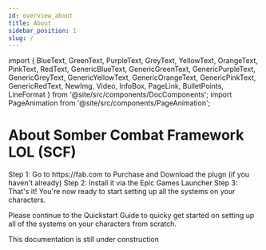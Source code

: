 ```yaml
---
id: overview_about
title: About
sidebar_position: 1
slug: /
---
```


import {
  BlueText,
  GreenText,
  PurpleText,
  GreyText,
  YellowText,
  OrangeText,
  PinkText,
  RedText,
  GenericBlueText,
  GenericGreenText,
  GenericPurpleText,
  GenericGreyText,
  GenericYellowText,
  GenericOrangeText,
  GenericPinkText,
  GenericRedText,
  NewImg,
  Video,
  InfoBox,
  PageLink,
  BulletPoints,
  LineFormat
} from '@site/src/components/DocComponents';
import PageAnimation from '@site/src/components/PageAnimation';

<PageAnimation>

<NewImg src="/assets/test.png" />

# About Somber Combat Framework LOL (SCF)


<LineFormat>
<GenericBlueText>Step 1:</GenericBlueText> Go to <GenericBlueText>https://fab.com</GenericBlueText> to Purchase and Download the plugn (if you haven't already)
<GenericBlueText>Step 2:</GenericBlueText> Install it via the Epic Games Launcher
<GenericBlueText>Step 3:</GenericBlueText> That's it! You're now ready to start setting up all the systems on your characters.
</LineFormat>

Please continue to the <PageLink to="scf/getting_started/quickstart"><GenericGreenText>Quickstart Guide</GenericGreenText></PageLink> to quicky get started on setting up all of the systems on your characters from scratch.

<InfoBox>This documentation is <GenericYellowText>still under construction</GenericYellowText></InfoBox>

</PageAnimation>
